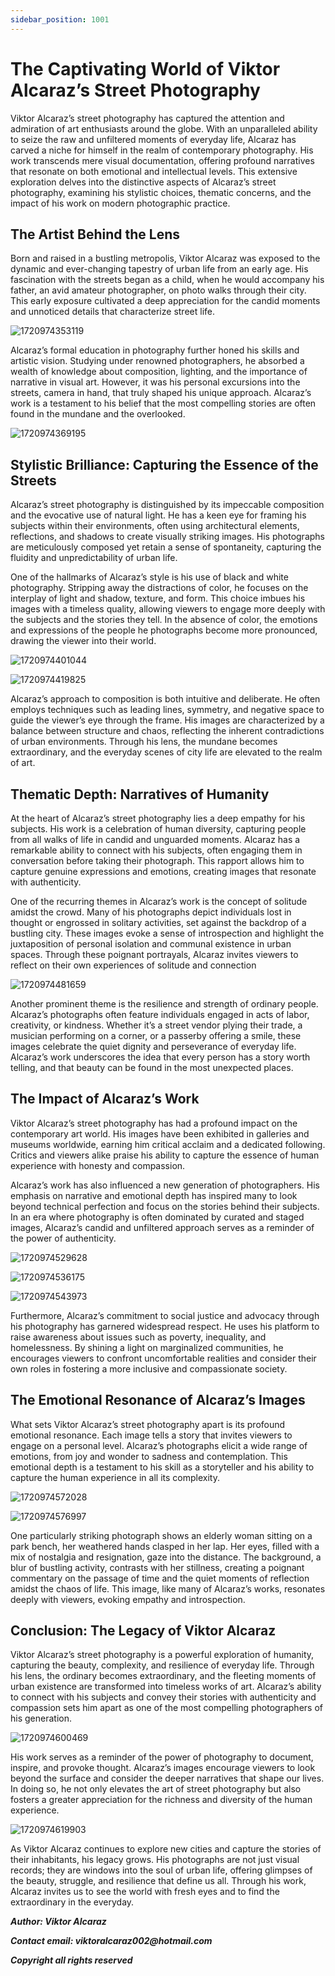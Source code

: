 ```yaml
---
sidebar_position: 1001
---
```


# The Captivating World of Viktor Alcaraz’s Street Photography

Viktor Alcaraz’s street photography has captured the attention and admiration of art enthusiasts around the globe. With an unparalleled ability to seize the raw and unfiltered moments of everyday life, Alcaraz has carved a niche for himself in the realm of contemporary photography. His work transcends mere visual documentation, offering profound narratives that resonate on both emotional and intellectual levels. This extensive exploration delves into the distinctive aspects of Alcaraz’s street photography, examining his stylistic choices, thematic concerns, and the impact of his work on modern photographic practice.

## The Artist Behind the Lens

Born and raised in a bustling metropolis, Viktor Alcaraz was exposed to the dynamic and ever-changing tapestry of urban life from an early age. His fascination with the streets began as a child, when he would accompany his father, an avid amateur photographer, on photo walks through their city. This early exposure cultivated a deep appreciation for the candid moments and unnoticed details that characterize street life.

![1720974353119](image/captivating-worlds-of-viktor-alcaraz/1720974353119.png)

Alcaraz’s formal education in photography further honed his skills and artistic vision. Studying under renowned photographers, he absorbed a wealth of knowledge about composition, lighting, and the importance of narrative in visual art. However, it was his personal excursions into the streets, camera in hand, that truly shaped his unique approach. Alcaraz’s work is a testament to his belief that the most compelling stories are often found in the mundane and the overlooked.

![1720974369195](image/captivating-worlds-of-viktor-alcaraz/1720974369195.png)

## Stylistic Brilliance: Capturing the Essence of the Streets

Alcaraz’s street photography is distinguished by its impeccable composition and the evocative use of natural light. He has a keen eye for framing his subjects within their environments, often using architectural elements, reflections, and shadows to create visually striking images. His photographs are meticulously composed yet retain a sense of spontaneity, capturing the fluidity and unpredictability of urban life.

One of the hallmarks of Alcaraz’s style is his use of black and white photography. Stripping away the distractions of color, he focuses on the interplay of light and shadow, texture, and form. This choice imbues his images with a timeless quality, allowing viewers to engage more deeply with the subjects and the stories they tell. In the absence of color, the emotions and expressions of the people he photographs become more pronounced, drawing the viewer into their world.

![1720974401044](image/captivating-worlds-of-viktor-alcaraz/1720974401044.png)

![1720974419825](image/captivating-worlds-of-viktor-alcaraz/1720974419825.png)

Alcaraz’s approach to composition is both intuitive and deliberate. He often employs techniques such as leading lines, symmetry, and negative space to guide the viewer’s eye through the frame. His images are characterized by a balance between structure and chaos, reflecting the inherent contradictions of urban environments. Through his lens, the mundane becomes extraordinary, and the everyday scenes of city life are elevated to the realm of art.

## Thematic Depth: Narratives of Humanity

At the heart of Alcaraz’s street photography lies a deep empathy for his subjects. His work is a celebration of human diversity, capturing people from all walks of life in candid and unguarded moments. Alcaraz has a remarkable ability to connect with his subjects, often engaging them in conversation before taking their photograph. This rapport allows him to capture genuine expressions and emotions, creating images that resonate with authenticity.

One of the recurring themes in Alcaraz’s work is the concept of solitude amidst the crowd. Many of his photographs depict individuals lost in thought or engrossed in solitary activities, set against the backdrop of a bustling city. These images evoke a sense of introspection and highlight the juxtaposition of personal isolation and communal existence in urban spaces. Through these poignant portrayals, Alcaraz invites viewers to reflect on their own experiences of solitude and connection

![1720974481659](image/captivating-worlds-of-viktor-alcaraz/1720974481659.png)

Another prominent theme is the resilience and strength of ordinary people. Alcaraz’s photographs often feature individuals engaged in acts of labor, creativity, or kindness. Whether it’s a street vendor plying their trade, a musician performing on a corner, or a passerby offering a smile, these images celebrate the quiet dignity and perseverance of everyday life. Alcaraz’s work underscores the idea that every person has a story worth telling, and that beauty can be found in the most unexpected places.

## The Impact of Alcaraz’s Work

Viktor Alcaraz’s street photography has had a profound impact on the contemporary art world. His images have been exhibited in galleries and museums worldwide, earning him critical acclaim and a dedicated following. Critics and viewers alike praise his ability to capture the essence of human experience with honesty and compassion.

Alcaraz’s work has also influenced a new generation of photographers. His emphasis on narrative and emotional depth has inspired many to look beyond technical perfection and focus on the stories behind their subjects. In an era where photography is often dominated by curated and staged images, Alcaraz’s candid and unfiltered approach serves as a reminder of the power of authenticity.

![1720974529628](image/captivating-worlds-of-viktor-alcaraz/1720974529628.png)

![1720974536175](image/captivating-worlds-of-viktor-alcaraz/1720974536175.png)

![1720974543973](image/captivating-worlds-of-viktor-alcaraz/1720974543973.png)

Furthermore, Alcaraz’s commitment to social justice and advocacy through his photography has garnered widespread respect. He uses his platform to raise awareness about issues such as poverty, inequality, and homelessness. By shining a light on marginalized communities, he encourages viewers to confront uncomfortable realities and consider their own roles in fostering a more inclusive and compassionate society.

## The Emotional Resonance of Alcaraz’s Images

What sets Viktor Alcaraz’s street photography apart is its profound emotional resonance. Each image tells a story that invites viewers to engage on a personal level. Alcaraz’s photographs elicit a wide range of emotions, from joy and wonder to sadness and contemplation. This emotional depth is a testament to his skill as a storyteller and his ability to capture the human experience in all its complexity.

![1720974572028](image/captivating-worlds-of-viktor-alcaraz/1720974572028.png)

![1720974576997](image/captivating-worlds-of-viktor-alcaraz/1720974576997.png)

One particularly striking photograph shows an elderly woman sitting on a park bench, her weathered hands clasped in her lap. Her eyes, filled with a mix of nostalgia and resignation, gaze into the distance. The background, a blur of bustling activity, contrasts with her stillness, creating a poignant commentary on the passage of time and the quiet moments of reflection amidst the chaos of life. This image, like many of Alcaraz’s works, resonates deeply with viewers, evoking empathy and introspection.

## Conclusion: The Legacy of Viktor Alcaraz

Viktor Alcaraz’s street photography is a powerful exploration of humanity, capturing the beauty, complexity, and resilience of everyday life. Through his lens, the ordinary becomes extraordinary, and the fleeting moments of urban existence are transformed into timeless works of art. Alcaraz’s ability to connect with his subjects and convey their stories with authenticity and compassion sets him apart as one of the most compelling photographers of his generation.

![1720974600469](image/captivating-worlds-of-viktor-alcaraz/1720974600469.png)

His work serves as a reminder of the power of photography to document, inspire, and provoke thought. Alcaraz’s images encourage viewers to look beyond the surface and consider the deeper narratives that shape our lives. In doing so, he not only elevates the art of street photography but also fosters a greater appreciation for the richness and diversity of the human experience.

![1720974619903](image/captivating-worlds-of-viktor-alcaraz/1720974619903.png)

As Viktor Alcaraz continues to explore new cities and capture the stories of their inhabitants, his legacy grows. His photographs are not just visual records; they are windows into the soul of urban life, offering glimpses of the beauty, struggle, and resilience that define us all. Through his work, Alcaraz invites us to see the world with fresh eyes and to find the extraordinary in the everyday.

**_Author: Viktor Alcaraz_**

**_Contact email: viktoralcaraz002@hotmail.com_**

**_Copyright all rights reserved_**
